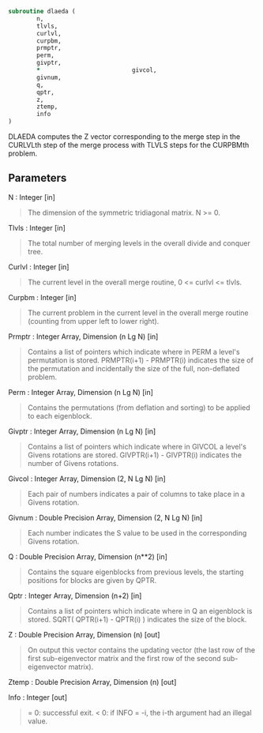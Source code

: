 ```fortran
subroutine dlaeda (
		n,
		tlvls,
		curlvl,
		curpbm,
		prmptr,
		perm,
		givptr,
		*                          givcol,
		givnum,
		q,
		qptr,
		z,
		ztemp,
		info
)
```

 DLAEDA computes the Z vector corresponding to the merge step in the
 CURLVLth step of the merge process with TLVLS steps for the CURPBMth
 problem.

## Parameters
N : Integer [in]
> The dimension of the symmetric tridiagonal matrix.  N >= 0.

Tlvls : Integer [in]
> The total number of merging levels in the overall divide and
> conquer tree.

Curlvl : Integer [in]
> The current level in the overall merge routine,
> 0 <= curlvl <= tlvls.

Curpbm : Integer [in]
> The current problem in the current level in the overall
> merge routine (counting from upper left to lower right).

Prmptr : Integer Array, Dimension (n Lg N) [in]
> Contains a list of pointers which indicate where in PERM a
> level's permutation is stored.  PRMPTR(i+1) - PRMPTR(i)
> indicates the size of the permutation and incidentally the
> size of the full, non-deflated problem.

Perm : Integer Array, Dimension (n Lg N) [in]
> Contains the permutations (from deflation and sorting) to be
> applied to each eigenblock.

Givptr : Integer Array, Dimension (n Lg N) [in]
> Contains a list of pointers which indicate where in GIVCOL a
> level's Givens rotations are stored.  GIVPTR(i+1) - GIVPTR(i)
> indicates the number of Givens rotations.

Givcol : Integer Array, Dimension (2, N Lg N) [in]
> Each pair of numbers indicates a pair of columns to take place
> in a Givens rotation.

Givnum : Double Precision Array, Dimension (2, N Lg N) [in]
> Each number indicates the S value to be used in the
> corresponding Givens rotation.

Q : Double Precision Array, Dimension (n**2) [in]
> Contains the square eigenblocks from previous levels, the
> starting positions for blocks are given by QPTR.

Qptr : Integer Array, Dimension (n+2) [in]
> Contains a list of pointers which indicate where in Q an
> eigenblock is stored.  SQRT( QPTR(i+1) - QPTR(i) ) indicates
> the size of the block.

Z : Double Precision Array, Dimension (n) [out]
> On output this vector contains the updating vector (the last
> row of the first sub-eigenvector matrix and the first row of
> the second sub-eigenvector matrix).

Ztemp : Double Precision Array, Dimension (n) [out]

Info : Integer [out]
> = 0:  successful exit.
> < 0:  if INFO = -i, the i-th argument had an illegal value.

